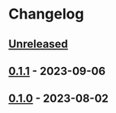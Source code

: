 # Changelog

## [Unreleased]

## [0.1.1] - 2023-09-06

## [0.1.0] - 2023-08-02

[Unreleased]: https://github.com/getindata/dbt-databricks-factory/compare/0.1.1...HEAD

[0.1.1]: https://github.com/getindata/dbt-databricks-factory/compare/0.1.0...0.1.1

[0.1.0]: https://github.com/getindata/dbt-databricks-factory/compare/bbac77b4ae0232fcc423b486e0729b98795998eb...0.1.0
